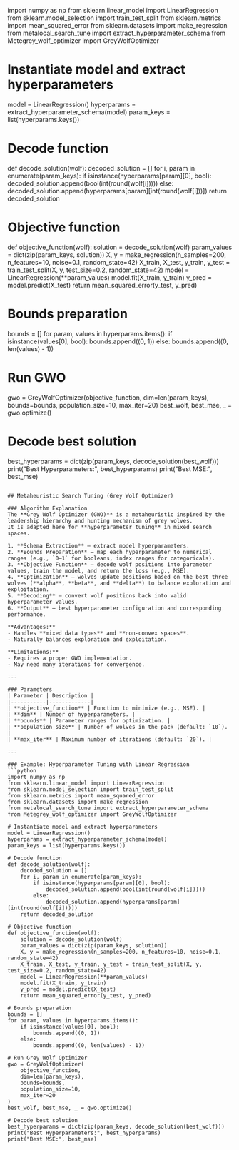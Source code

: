 import numpy as np
from sklearn.linear_model import LinearRegression
from sklearn.model_selection import train_test_split
from sklearn.metrics import mean_squared_error
from sklearn.datasets import make_regression
from metalocal_search_tune import extract_hyperparameter_schema
from Metegrey_wolf_optimizer import GreyWolfOptimizer

# Instantiate model and extract hyperparameters
model = LinearRegression()
hyperparams = extract_hyperparameter_schema(model)
param_keys = list(hyperparams.keys())

# Decode function
def decode_solution(wolf):
    decoded_solution = []
    for i, param in enumerate(param_keys):
        if isinstance(hyperparams[param][0], bool):
            decoded_solution.append(bool(int(round(wolf[i]))))
        else:
            decoded_solution.append(hyperparams[param][int(round(wolf[i]))])
    return decoded_solution

# Objective function
def objective_function(wolf):
    solution = decode_solution(wolf)
    param_values = dict(zip(param_keys, solution))
    X, y = make_regression(n_samples=200, n_features=10, noise=0.1, random_state=42)
    X_train, X_test, y_train, y_test = train_test_split(X, y, test_size=0.2, random_state=42)
    model = LinearRegression(**param_values)
    model.fit(X_train, y_train)
    y_pred = model.predict(X_test)
    return mean_squared_error(y_test, y_pred)

# Bounds preparation
bounds = []
for param, values in hyperparams.items():
    if isinstance(values[0], bool):
        bounds.append((0, 1))
    else:
        bounds.append((0, len(values) - 1))

# Run GWO
gwo = GreyWolfOptimizer(objective_function, dim=len(param_keys), bounds=bounds, population_size=10, max_iter=20)
best_wolf, best_mse, _ = gwo.optimize()

# Decode best solution
best_hyperparams = dict(zip(param_keys, decode_solution(best_wolf)))
print("Best Hyperparameters:", best_hyperparams)
print("Best MSE:", best_mse)
```

## Metaheuristic Search Tuning (Grey Wolf Optimizer)

### Algorithm Explanation
The **Grey Wolf Optimizer (GWO)** is a metaheuristic inspired by the leadership hierarchy and hunting mechanism of grey wolves.  
It is adapted here for **hyperparameter tuning** in mixed search spaces.

1. **Schema Extraction** – extract model hyperparameters.  
2. **Bounds Preparation** – map each hyperparameter to numerical ranges (e.g., `0–1` for booleans, index ranges for categoricals).  
3. **Objective Function** – decode wolf positions into parameter values, train the model, and return the loss (e.g., MSE).  
4. **Optimization** – wolves update positions based on the best three wolves (**alpha**, **beta**, and **delta**) to balance exploration and exploitation.  
5. **Decoding** – convert wolf positions back into valid hyperparameter values.  
6. **Output** – best hyperparameter configuration and corresponding performance.  

**Advantages:**  
- Handles **mixed data types** and **non-convex spaces**.  
- Naturally balances exploration and exploitation.  

**Limitations:**  
- Requires a proper GWO implementation.  
- May need many iterations for convergence.  

---

### Parameters
| Parameter | Description |
|-----------|-------------|
| **objective_function** | Function to minimize (e.g., MSE). |
| **dim** | Number of hyperparameters. |
| **bounds** | Parameter ranges for optimization. |
| **population_size** | Number of wolves in the pack (default: `10`). |
| **max_iter** | Maximum number of iterations (default: `20`). |

---

### Example: Hyperparameter Tuning with Linear Regression
```python
import numpy as np
from sklearn.linear_model import LinearRegression
from sklearn.model_selection import train_test_split
from sklearn.metrics import mean_squared_error
from sklearn.datasets import make_regression
from metalocal_search_tune import extract_hyperparameter_schema
from Metegrey_wolf_optimizer import GreyWolfOptimizer

# Instantiate model and extract hyperparameters
model = LinearRegression()
hyperparams = extract_hyperparameter_schema(model)
param_keys = list(hyperparams.keys())

# Decode function
def decode_solution(wolf):
    decoded_solution = []
    for i, param in enumerate(param_keys):
        if isinstance(hyperparams[param][0], bool):
            decoded_solution.append(bool(int(round(wolf[i]))))
        else:
            decoded_solution.append(hyperparams[param][int(round(wolf[i]))])
    return decoded_solution

# Objective function
def objective_function(wolf):
    solution = decode_solution(wolf)
    param_values = dict(zip(param_keys, solution))
    X, y = make_regression(n_samples=200, n_features=10, noise=0.1, random_state=42)
    X_train, X_test, y_train, y_test = train_test_split(X, y, test_size=0.2, random_state=42)
    model = LinearRegression(**param_values)
    model.fit(X_train, y_train)
    y_pred = model.predict(X_test)
    return mean_squared_error(y_test, y_pred)

# Bounds preparation
bounds = []
for param, values in hyperparams.items():
    if isinstance(values[0], bool):
        bounds.append((0, 1))
    else:
        bounds.append((0, len(values) - 1))

# Run Grey Wolf Optimizer
gwo = GreyWolfOptimizer(
    objective_function,
    dim=len(param_keys),
    bounds=bounds,
    population_size=10,
    max_iter=20
)
best_wolf, best_mse, _ = gwo.optimize()

# Decode best solution
best_hyperparams = dict(zip(param_keys, decode_solution(best_wolf)))
print("Best Hyperparameters:", best_hyperparams)
print("Best MSE:", best_mse)
```
